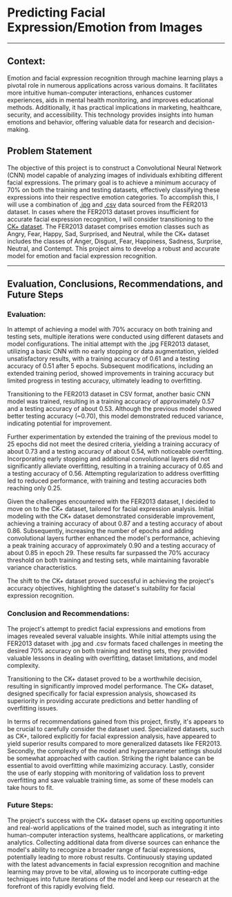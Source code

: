 # Predicting Facial Expression/Emotion from Images
_________
## Context:

Emotion and facial expression recognition through machine learning plays a pivotal role in numerous applications across various domains. It facilitates more intuitive human-computer interactions, enhances customer experiences, aids in mental health monitoring, and improves educational methods. Additionally, it has practical implications in marketing, healthcare, security, and accessibility. This technology provides insights into human emotions and behavior, offering valuable data for research and decision-making. 

## Problem Statement

The objective of this project is to construct a Convolutional Neural Network (CNN) model capable of analyzing images of individuals exhibiting different facial expressions. The primary goal is to achieve a minimum accuracy of 70% on both the training and testing datasets, effectively classifying these expressions into their respective emotion categories. To accomplish this, I will use a combination of [.jpg](https://www.kaggle.com/datasets/msambare/fer2013) and [.csv](https://www.kaggle.com/datasets/deadskull7/fer2013) data sourced from the FER2013 dataset. In cases where the FER2013 dataset proves insufficient for accurate facial expression recognition, I will consider transitioning to the [CK+ dataset](https://www.kaggle.com/datasets/davilsena/ckdataset). The FER2013 dataset comprises emotion classes such as Angry, Fear, Happy, Sad, Surprised, and Neutral, while the CK+ dataset includes the classes of Anger, Disgust, Fear, Happiness, Sadness, Surprise, Neutral, and Contempt. This project aims to develop a robust and accurate model for emotion and facial expression recognition.
__________________

## Evaluation, Conclusions, Recommendations, and Future Steps

### Evaluation:

In attempt of achieving a model with 70% accuracy on both training and testing sets, multiple iterations were conducted using different datasets and model configurations. The initial attempt with the .jpg FER2013 dataset, utilizing a basic CNN with no early stopping or data augmentation, yielded unsatisfactory results, with a training accuracy of 0.61 and a testing accuracy of 0.51 after 5 epochs. Subsequent modifications, including an extended training period, showed improvements in training accuracy but limited progress in testing accuracy, ultimately leading to overfitting.

Transitioning to the FER2013 dataset in CSV format, another basic CNN model was trained, resulting in a training accuracy of approximately 0.57 and a testing accuracy of about 0.53. Although the previous model showed better testing accuracy (~0.70), this model demonstrated reduced variance, indicating potential for improvement.

Further experimentation by extended the training of the previous model to 25 epochs did not meet the desired criteria, yielding a training accuracy of about 0.73 and a testing accuracy of about 0.54, with noticeable overfitting. Incorporating early stopping and additional convolutional layers did not significantly alleviate overfitting, resulting in a training accuracy of 0.65 and a testing accuracy of 0.56. Attempting regularization to address overfitting led to reduced performance, with training and testing accuracies both reaching only 0.25.

Given the challenges encountered with the FER2013 dataset, I decided to move on to the CK+ dataset, tailored for facial expression analysis. Initial modeling with the CK+ dataset demonstrated considerable improvement, achieving a training accuracy of about 0.87 and a testing accuracy of about 0.86. Subsequently, increasing the number of epochs and adding convolutional layers further enhanced the model's performance, achieving a peak training accuracy of approximately 0.90 and a testing accuracy of about 0.85 in epoch 29. These results far surpassed the 70% accuracy threshold on both training and testing sets, while maintaining favorable variance characteristics.

The shift to the CK+ dataset proved successful in achieving the project's accuracy objectives, highlighting the dataset's suitability for facial expression recognition.


### Conclusion and Recommendations:

The project's attempt to predict facial expressions and emotions from images revealed several valuable insights. While initial attempts using the FER2013 dataset with .jpg and .csv formats faced challenges in meeting the desired 70% accuracy on both training and testing sets, they provided valuable lessons in dealing with overfitting, dataset limitations, and model complexity.

Transitioning to the CK+ dataset proved to be a worthwhile decision, resulting in significantly improved model performance. The CK+ dataset, designed specifically for facial expression analysis, showcased its superiority in providing accurate predictions and better handling of overfitting issues.

In terms of recommendations gained from this project, firstly, it's appears to be crucial to carefully consider the dataset used. Specialized datasets, such as CK+, tailored explicitly for facial expression analysis, have appeared to yield superior results compared to more generalized datasets like FER2013. Secondly, the complexity of the model and hyperparameter settings should be somewhat approached with caution. Striking the right balance can be essential to avoid overfitting while maximizing accuracy. Lastly, consider the use of early stopping with monitoring of validation loss to prevent overfitting and save valuable training time, as some of these models can take hours to fit.

### Future Steps:

The project's success with the CK+ dataset opens up exciting opportunities and real-world applications of the trained model, such as integrating it into human-computer interaction systems, healthcare applications, or marketing analytics. Collecting additional data from diverse sources can enhance the model's ability to recognize a broader range of facial expressions, potentially leading to more robust results. Continuously staying updated with the latest advancements in facial expression recognition and machine learning may prove to be vital, allowing us to incorporate cutting-edge techniques into future iterations of the model and keep our research at the forefront of this rapidly evolving field.